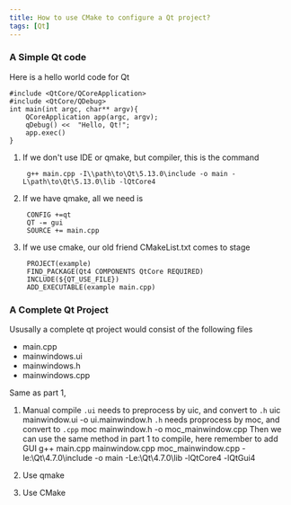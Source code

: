 ```yaml
---
title: How to use CMake to configure a Qt project?
tags: [Qt]
---
```


### A Simple Qt code ###
Here is a hello world code for Qt

    #include <QtCore/QCoreApplication>
    #include <QtCore/QDebug>
    int main(int argc, char** argv){
        QCoreApplication app(argc, argv);
        qDebug() <<  "Hello, Qt!";
        app.exec()
    }

1. If we don't use IDE or qmake, but compiler, this is the command

        g++ main.cpp -I\\path\to\Qt\5.13.0\include -o main -L\path\to\Qt\5.13.0\lib -lQtCore4

2. If we have qmake, all we need is

        CONFIG +=qt
        QT -= gui
        SOURCE += main.cpp

3. If we use cmake, our old friend CMakeList.txt comes to stage

        PROJECT(example)
        FIND_PACKAGE(Qt4 COMPONENTS QtCore REQUIRED)
        INCLUDE(${QT_USE_FILE})
        ADD_EXECUTABLE(example main.cpp)

### A Complete Qt Project
Ususally a complete qt project would consist of the following files
+ main.cpp
+ mainwindows.ui
+ mainwindows.h
+ mainwindows.cpp

Same as part 1,

1. Manual compile
`.ui` needs to preprocess by uic, and convert to `.h`
    uic mainwindow.ui -o ui.mainwindow.h
`.h` needs proprocess by moc, and convert to `.cpp`
    moc mainwindow.h -o moc_mainwindow.cpp
Then we can use the same method in part 1 to compile, here remember to add GUI
    g++ main.cpp mainwindow.cpp  moc_mainwindow.cpp -Ie:\Qt\4.7.0\include -o main  -Le:\Qt\4.7.0\lib -lQtCore4 -lQtGui4
2. Use qmake

3. Use CMake

    

